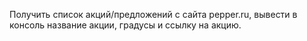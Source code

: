 Получить список акций/предложений с сайта pepper.ru, вывести в консоль название акции, градусы и ссылку на акцию.
